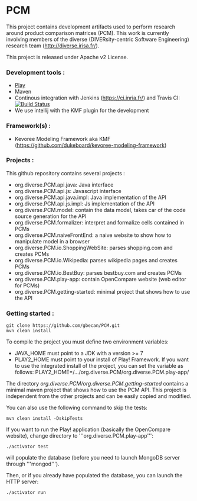 PCM
===
This project contains development artifacts used to perform research around product comparison matrices (PCM). This work is currently involving members of the diverse (DIVERsity-centric Software Engineering) research team (http://diverse.irisa.fr/).

This project is released under Apache v2 License.

### Development tools :
 * [Play](https://www.playframework.com/)
 * Maven
 * Continous integration with Jenkins (https://ci.inria.fr/) and Travis CI: [![Build Status](https://travis-ci.org/gbecan/PCM.svg?branch=master)](https://travis-ci.org/gbecan/PCM)
 * We use intellij with the KMF plugin for the development

### Framework(s) :
 
 *  Kevoree Modeling Framework aka KMF (https://github.com/dukeboard/kevoree-modeling-framework)

### Projects :
This github repository contains several projects :

* org.diverse.PCM.api.java: Java interface
* org.diverse.PCM.api.js: Javascript interface
* org.diverse.PCM.api.java.impl: Java implementation of the API
* org.diverse.PCM.api.js.impl: Js implementation of the API
* org.diverse.PCM.model: contain the data model, takes car of the code source generation for the API
* org.diverse.PCM.formalizer: interpret and formalize cells contained in PCMs
* org.diverse.PCM.naiveFrontEnd: a naive website to show how to manipulate model in a browser
* org.diverse.PCM.io.ShoppingWebSite: parses shopping.com and creates PCMs
* org.diverse.PCM.io.Wikipedia: parses wikipedia pages and creates PCMs
* org.diverse.PCM.io.BestBuy: parses bestbuy.com and creates PCMs
* org.diverse.PCM.play-app: contain OpenCompare website (web editor for PCMs)
* org.diverse.PCM.getting-started: minimal project that shows how to use the API

### Getting started :

    git clone https://github.com/gbecan/PCM.git
    mvn clean install

To compile the project you must define two environment variables:
* JAVA\_HOME must point to a JDK with a version >= 7
* PLAY2\_HOME must point to your install of Play! Framework. If you want to use the integrated install of the project, you can set the variable as follows: PLAY2\_HOME=/.../org.diverse.PCM/org.diverse.PCM.play-app/

The directory _org.diverse.PCM/org.diverse.PCM.getting-started_ contains a minimal maven project that shows how to use the PCM API. This project is independent from the other projects and can be easily copied and modified.

You can also use the following command to skip the tests: 

    mvn clean install -DskipTests

If you want to run the Play! application (basically the OpenCompare website), change directory to '''org.diverse.PCM.play-app''':

    ./activator test

will populate the database (before you need to launch MongoDB server through '''mongod''').

Then, or if you already have populated the database, you can launch the HTTP server:

    ./activator run

